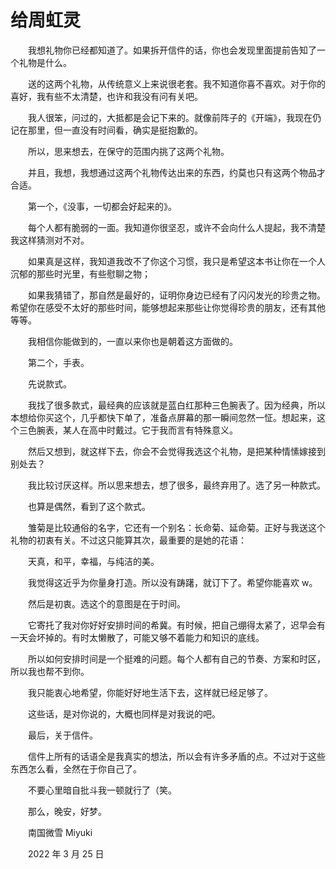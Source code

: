 # 给周虹灵

　　我想礼物你已经都知道了。如果拆开信件的话，你也会发现里面提前告知了一个礼物是什么。

　　送的这两个礼物，从传统意义上来说很老套。我不知道你喜不喜欢。对于你的喜好，我有些不太清楚，也许和我没有问有关吧。

　　我人很笨，问过的，大抵都是会记下来的。就像前阵子的《开端》，我现在仍记在那里，但一直没有时间看，确实是挺抱歉的。

　　所以，思来想去，在保守的范围内挑了这两个礼物。

　　并且，我想，我想通过这两个礼物传达出来的东西，约莫也只有这两个物品才合适。

　　第一个，《没事，一切都会好起来的》。

　　每个人都有脆弱的一面。我知道你很坚忍，或许不会向什么人提起，我不清楚我这样猜测对不对。

　　如果真是这样，我知道我改不了你这个习惯，我只是希望这本书让你在一个人沉郁的那些时光里，有些慰聊之物；

　　如果我猜错了，那自然是最好的，证明你身边已经有了闪闪发光的珍贵之物。希望你在感受不太好的那些时间，能够想起来那些让你觉得珍贵的朋友，还有其他等等。

　　我相信你能做到的，一直以来你也是朝着这方面做的。

　　第二个，手表。

　　先说款式。

　　我找了很多款式，最经典的应该就是蓝白红那种三色腕表了。因为经典，所以本想给你买这个，几乎都快下单了，准备点屏幕的那一瞬间忽然一怔。想起来，这个三色腕表，某人在高中时戴过。它于我而言有特殊意义。

　　然后又想到，就这样下去，你会不会觉得我选这个礼物，是把某种情愫嫁接到别处去？

　　我比较讨厌这样。所以思来想去，想了很多，最终弃用了。选了另一种款式。

　　也算是偶然，看到了这个款式。

　　雏菊是比较通俗的名字，它还有一个别名：长命菊、延命菊。正好与我送这个礼物的初衷有关。不过这只能算其次，最重要的是她的花语：

　　天真，和平，幸福，与纯洁的美。

　　我觉得这近乎为你量身打造。所以没有踌躇，就订下了。希望你能喜欢 w。

　　然后是初衷。选这个的意图是在于时间。

　　它寄托了我对你好好安排时间的希冀。有时候，把自己绷得太紧了，迟早会有一天会坏掉的。有时太懒散了，可能又够不着能力和知识的底线。

　　所以如何安排时间是一个挺难的问题。每个人都有自己的节奏、方案和时区，所以我也帮不到你。

　　我只能衷心地希望，你能好好地生活下去，这样就已经足够了。

　　这些话，是对你说的，大概也同样是对我说的吧。

　　最后，关于信件。

　　信件上所有的话语全是我真实的想法，所以会有许多矛盾的点。不过对于这些东西怎么看，全然在于你自己了。

　　不要心里暗自批斗我一顿就行了（笑。

　　那么，晚安，好梦。



　　南国微雪 Miyuki

　　2022 年 3 月 25 日

